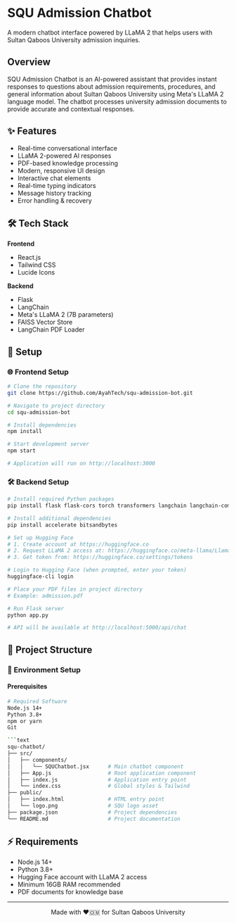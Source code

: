 # SQU Admission Chatbot

A modern chatbot interface powered by LLaMA 2 that helps users with Sultan Qaboos University admission inquiries.

## Overview

SQU Admission Chatbot is an AI-powered assistant that provides instant responses to questions about admission requirements, procedures, and general information about Sultan Qaboos University using Meta's LLaMA 2 language model. The chatbot processes university admission documents to provide accurate and contextual responses.

## ✨ Features

- Real-time conversational interface
- LLaMA 2-powered AI responses
- PDF-based knowledge processing
- Modern, responsive UI design
- Interactive chat elements
- Real-time typing indicators
- Message history tracking
- Error handling & recovery

## 🛠️ Tech Stack

**Frontend**
- React.js
- Tailwind CSS
- Lucide Icons

**Backend**
- Flask
- LangChain
- Meta's LLaMA 2 (7B parameters)
- FAISS Vector Store
- LangChain PDF Loader

## 🚀 Setup

### 🌐 Frontend Setup
```bash
# Clone the repository
git clone https://github.com/AyahTech/squ-admission-bot.git

# Navigate to project directory
cd squ-admission-bot

# Install dependencies
npm install

# Start development server
npm start

# Application will run on http://localhost:3000
```
### 🛠️ Backend Setup
```bash
# Install required Python packages
pip install flask flask-cors torch transformers langchain langchain-community faiss-cpu

# Install additional dependencies
pip install accelerate bitsandbytes

# Set up Hugging Face
# 1. Create account at https://huggingface.co
# 2. Request LLaMA 2 access at: https://huggingface.co/meta-llama/Llama-2-7b-chat-hf
# 3. Get token from: https://huggingface.co/settings/tokens

# Login to Hugging Face (when prompted, enter your token)
huggingface-cli login

# Place your PDF files in project directory
# Example: admission.pdf

# Run Flask server
python app.py

# API will be available at http://localhost:5000/api/chat
```
## 📁 Project Structure

### 🔑 Environment Setup

#### Prerequisites
```bash
# Required Software
Node.js 14+
Python 3.8+
npm or yarn
Git

```text
squ-chatbot/
├── src/
│   ├── components/
│   │   └── SQUChatbot.jsx      # Main chatbot component
│   ├── App.js                  # Root application component
│   ├── index.js                # Application entry point
│   └── index.css               # Global styles & Tailwind
├── public/
│   ├── index.html              # HTML entry point
│   └── logo.png                # SQU logo asset
├── package.json                # Project dependencies
└── README.md                   # Project documentation         
```
## ⚡ Requirements

- Node.js 14+
- Python 3.8+
- Hugging Face account with LLaMA 2 access
- Minimum 16GB RAM recommended
- PDF documents for knowledge base

---
<p align="center">Made with ❤️🇴🇲 for Sultan Qaboos University</p> 
